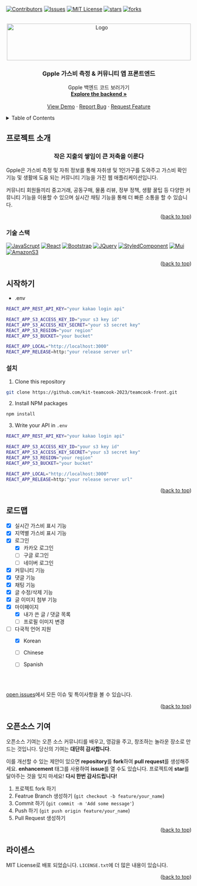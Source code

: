<a name="readme-top"></a>
[![Contributors][contributors-shield]][contributors-url]
[![Issues][issues-shield]][issues-url]
[![MIT License][forks-shield]][forks-url]
[![stars][stars-shield]][stars-url]
[![forks][license-shield]][license-url]

<!-- PROJECT LOGO -->
<br />
<div align="center">
  <a href="https://github.com/kit-teamcook-2023">
    <img src="https://github.com/kit-teamcook-2023/teamcook-front/assets/63646062/0aceb80e-5cfb-4ed2-bd77-053c2798aa06" alt="Logo" width="500" height="100">
  </a>

<h3 align="center">Gpple 가스비 측정 & 커뮤니티 앱 프론트엔드</h3>

  <p align="center">
    Gpple 백엔드 코드 보러가기
    <br />
    <a href="https://github.com/kit-teamcook-2023/teamcook-front"><strong>Explore the backend »</strong></a>
    <br />
    <br />
    <a href="http://15.165.65.93">View Demo</a>
    ·
    <a href="https://github.com/kit-teamcook-2023/teamcook-front/issues">Report Bug</a>
    ·
    <a href="https://github.com/kit-teamcook-2023/teamcook-front/issues">Request Feature</a>
  </p>
</div>



<!-- TABLE OF CONTENTS -->
<details>
  <summary>Table of Contents</summary>
  <ol>
    <li>
      <a href="#프로젝트-소개">프로젝트 소개</a>
      <ul>
        <li><a href="#기술-스택">기술 스택</a></li>
      </ul>
    </li>
    <li>
      <a href="#시작하기">시작하기</a>
      <ul>
        <li><a href="#설치">설치</a></li>
      </ul>
    </li>
    <li><a href="#로드맵">로드맵</a></li>
    <li><a href="#오픈소스-기여">오픈소스 기여</a></li>
    <li><a href="#라이센스">라이센스</a></li>
  </ol>
</details>



<!-- ABOUT THE PROJECT -->
## 프로젝트 소개


<div align="center">
  <h3>작은 지출의 쌓임이 큰 저축을 이룬다</h3>
</div>
   

Gpple은 가스비 측정 및 자취 정보를 통해 자취생 및 1인가구를 도와주고 가스비 확인 기능 및 생활에 도움 되는 커뮤니티 기능을 가진 웹 애플리케이션입니다.   
   
커뮤니티 회원들끼리 중고거래, 공동구매, 물품 리뷰, 정부 정책, 생활 꿀팁 등 다양한 커뮤니티 기능을
이용할 수 있으며 실시간 채팅 기능을 통해 더 빠른 소통을 할 수 있습니다.


<p align="right">(<a href="#readme-top">back to top</a>)</p>



### 기술 스택

[![JavaScrupt][JavaScript.com]][JavaScript-url]
[![React][React.js]][React-url]
[![Bootstrap][Bootstrap.com]][Bootstrap-url]
[![JQuery][JQuery.com]][JQuery-url]
[![StyledComponent][StyledComponent.com]][StyledComponent-url]
[![Mui][Mui.com]][Mui-url]
[![AmazonS3][AmazonS3.com]][AmazonS3-url]


<p align="right">(<a href="#readme-top">back to top</a>)</p>



<!-- GETTING STARTED -->
## 시작하기

* .env
```sh
REACT_APP_REST_API_KEY="your kakao login api"

REACT_APP_S3_ACCESS_KEY_ID="your s3 key id"
REACT_APP_S3_ACCESS_KEY_SECRET="your s3 secret key"
REACT_APP_S3_REGION="your region"
REACT_APP_S3_BUCKET="your bucket"

REACT_APP_LOCAL="http://localhost:3000"
REACT_APP_RELEASE=http:"your release server url"
```

### 설치

1. Clone this repository   


```sh
git clone https://github.com/kit-teamcook-2023/teamcook-front.git
```


2. Install NPM packages   


```sh
npm install
```


3. Write your API in `.env`
    
```sh
REACT_APP_REST_API_KEY="your kakao login api"

REACT_APP_S3_ACCESS_KEY_ID="your s3 key id"
REACT_APP_S3_ACCESS_KEY_SECRET="your s3 secret key"
REACT_APP_S3_REGION="your region"
REACT_APP_S3_BUCKET="your bucket"

REACT_APP_LOCAL="http://localhost:3000"
REACT_APP_RELEASE=http:"your release server url"
```

<p align="right">(<a href="#readme-top">back to top</a>)</p>





<!-- ROADMAP -->
## 로드맵

- [x] 실시간 가스비 표시 기능
- [x] 지역별 가스비 표시 기능
- [x] 로그인   
    - [x] 카카오 로그인 
    - [ ] 구글 로그인 
    - [ ] 네이버 로그인 
- [x] 커뮤니티 기능
- [x] 댓글 기능
- [x] 채팅 기능
- [x] 글 수정/삭제 기능
- [x] 글 이미지 첨부 기능
- [x] 마이페이지
    - [x] 내가 쓴 글 / 댓글 목록
    - [ ] 프로필 이미지 변경
- [ ] 다국적 언어 지원
    - [x] Korean
    - [ ] Chinese
    - [ ] Spanish


<br>
<br>

[open issues](https://github.com/kit-teamcook-2023/teamcook-front/issues)에서 모든 이슈 및 특이사항을 볼 수 있습니다.

<p align="right">(<a href="#readme-top">back to top</a>)</p>



<!-- CONTRIBUTING -->
## 오픈소스 기여

오픈소스 기여는 오픈 소스 커뮤니티를 배우고, 영감을 주고, 창조하는 놀라운 장소로 만드는 것입니다. 당신의 기여는 **대단히 감사합니다**.

이를 개선할 수 있는 제안이 있으면 **repository**를 **fork**하여 **pull request**를 생성해주세요. **enhancement** 태그를 사용하여 **issue**를 열 수도 있습니다.
프로젝트에 **star**를 달아주는 것을 잊지 마세요! **다시 한번 감사드립니다!**

1. 프로젝트 fork 하기
2. Featrue Branch 생성하기 (`git checkout -b feature/your_name`)
3. Commit 하기 (`git commit -m 'Add some message'`)
4. Push 하기 (`git push origin feature/your_name`)
5. Pull Request 생성하기

<p align="right">(<a href="#readme-top">back to top</a>)</p>



<!-- LICENSE -->
## 라이센스

MIT License로 배포 되었습니다. `LICENSE.txt`에 더 많은 내용이 있습니다.

<p align="right">(<a href="#readme-top">back to top</a>)</p>







<!-- MARKDOWN LINKS & IMAGES -->
<!-- https://www.markdownguide.org/basic-syntax/#reference-style-links -->
[contributors-shield]: https://img.shields.io/github/contributors/kit-teamcook-2023/teamcook-front.svg?style=for-the-badge
[contributors-url]: https://github.com/kit-teamcook-2023/teamcook-front/graphs/contributors
[issues-shield]: https://img.shields.io/github/issues/kit-teamcook-2023/teamcook-front.svg?style=for-the-badge
[issues-url]: https://github.com/kit-teamcook-2023/teamcook-front/issues
[forks-shield]: https://img.shields.io/github/forks/kit-teamcook-2023/teamcook-front.svg?style=for-the-badge
[forks-url]: https://github.com/kit-teamcook-2023/teamcook-front/issues
[stars-shield]: https://img.shields.io/github/stars/kit-teamcook-2023/teamcook-front.svg?style=for-the-badge
[stars-url]: https://github.com/kit-teamcook-2023/teamcook-front/issues
[license-shield]: https://img.shields.io/github/license/othneildrew/Best-README-Template.svg?style=for-the-badge
[license-url]: https://github.com/othneildrew/Best-README-Template/blob/master/LICENSE.txt
[linkedin-shield]: https://img.shields.io/badge/-LinkedIn-black.svg?style=for-the-badge&logo=linkedin&colorB=555
[linkedin-url]: https://linkedin.com/in/othneildrew
[product-screenshot]: images/screenshot.png
[Next.js]: https://img.shields.io/badge/next.js-000000?style=for-the-badge&logo=nextdotjs&logoColor=white
[Next-url]: https://nextjs.org/
[React.js]: https://img.shields.io/badge/React-20232A?style=for-the-badge&logo=react&logoColor=61DAFB
[React-url]: https://reactjs.org/
[Vue.js]: https://img.shields.io/badge/Vue.js-35495E?style=for-the-badge&logo=vuedotjs&logoColor=4FC08D
[Vue-url]: https://vuejs.org/
[Angular.io]: https://img.shields.io/badge/Angular-DD0031?style=for-the-badge&logo=angular&logoColor=white
[Angular-url]: https://angular.io/
[Svelte.dev]: https://img.shields.io/badge/Svelte-4A4A55?style=for-the-badge&logo=svelte&logoColor=FF3E00
[Svelte-url]: https://svelte.dev/
[Laravel.com]: https://img.shields.io/badge/Laravel-FF2D20?style=for-the-badge&logo=laravel&logoColor=white
[Laravel-url]: https://laravel.com
[Bootstrap.com]: https://img.shields.io/badge/Bootstrap-563D7C?style=for-the-badge&logo=bootstrap&logoColor=white
[Bootstrap-url]: https://getbootstrap.com
[JQuery.com]: https://img.shields.io/badge/jQuery-0769AD?style=for-the-badge&logo=jquery&logoColor=white
[JQuery-url]: https://jquery.com
[JavaScript.com]: https://img.shields.io/badge/JavaScript-F7DF1E?style=for-the-badge&logo=javascript&logoColor=black
[javaScript-url]: https://developer.mozilla.org/en-US/docs/Web/JavaScript
[AmazonS3.com]: https://img.shields.io/badge/AmazonS3-569A31?style=for-the-badge&logo=AmazonS3&logoColor=black
[AmazonS3-url]: https://aws.amazon.com/ko/s3/
[StyledComponent.com]: https://img.shields.io/badge/styledcomponents-DB7093?style=for-the-badge&logo=styledcomponents&logoColor=white
[StyledComponent-url]: https://styled-components.com/
[Mui.com]: https://img.shields.io/badge/Mui-007FFF?style=for-the-badge&logo=Mui&logoColor=black
[Mui-url]: https://mui.com/

